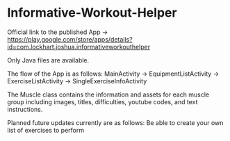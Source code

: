 # Informative-Workout-Helper
Official link to the published App -> https://play.google.com/store/apps/details?id=com.lockhart.joshua.informativeworkouthelper

Only Java files are available.

The flow of the App is as follows: MainActivity -> EquipmentListActivity -> ExerciseListActivity -> SingleExerciseInfoActivity

The Muscle class contains the information and assets for each muscle group including images, titles, difficulties, youtube codes, and text instructions.

Planned future updates currently are as follows: Be able to create your own list of exercises to perform
